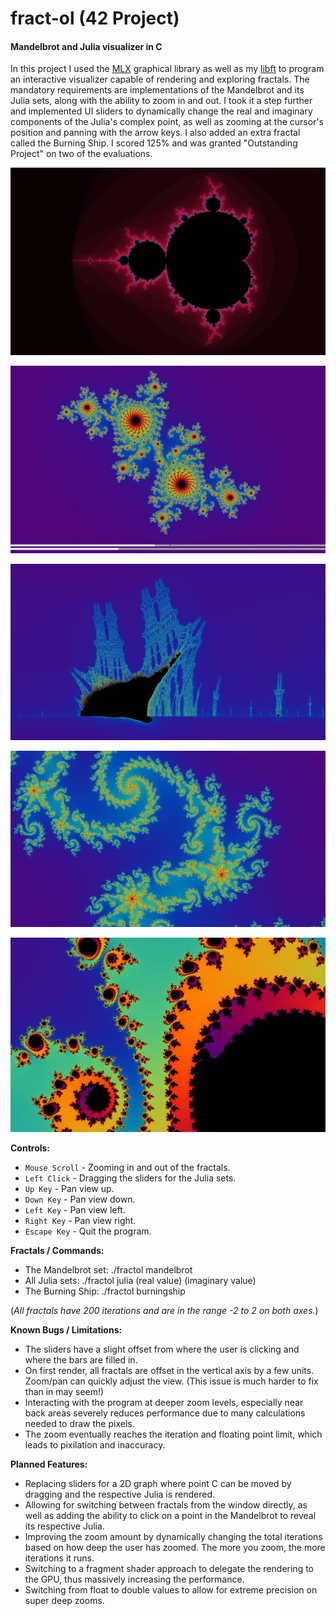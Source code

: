 # fract-ol (42 Project)
#### Mandelbrot and Julia visualizer in C

In this project I used the [MLX](https://github.com/codam-coding-college/MLX42) graphical library as well as my [libft](https://github.com/N03l-MG/libft) to program an interactive visualizer capable of rendering and exploring fractals. The mandatory requirements are implementations of the Mandelbrot and its Julia sets, along with the ability to zoom in and out. I took it a step further and implemented UI sliders to dynamically change the real and imaginary components of the Julia's complex point, as well as zooming at the cursor's position and panning with the arrow keys. I also added an extra fractal called the Burning Ship. I scored 125% and was granted "Outstanding Project" on two of the evaluations.

![Mandelbrot in red colours](images/MandelbrotRed.png)

![Screenshot of the Julia set with the sliders](images/JuliaWindow.png)

![Burning Ship fractal zoomed at the famous zone](images/BurningShip.png)

![Zoom of the Mandelbrot at the Spiral Valley](images/ZoomedMandel.png)

![Zoomed in Julia set](images/ZoomedJulia.png)

**Controls:**

- `Mouse Scroll` - Zooming in and out of the fractals.
- `Left Click` - Dragging the sliders for the Julia sets.
- `Up Key` - Pan view up.
- `Down Key` - Pan view down.
- `Left Key` - Pan view left.
- `Right Key` - Pan view right.
- `Escape Key` - Quit the program.

**Fractals / Commands:**

- The Mandelbrot set: ./fractol mandelbrot
- All Julia sets: ./fractol julia (real value) (imaginary value)
- The Burning Ship: ./fractol burningship

(*All fractals have 200 iterations and are in the range -2 to 2 on both axes.*)

**Known Bugs / Limitations:**

- The sliders have a slight offset from where the user is clicking and where the bars are filled in.
- On first render, all fractals are offset in the vertical axis by a few units. Zoom/pan can quickly adjust the view. (This issue is much harder to fix than in may seem!)
- Interacting with the program at deeper zoom levels, especially near back areas severely reduces performance due to many calculations needed to draw the pixels.
- The zoom eventually reaches the iteration and floating point limit, which leads to pixilation and inaccuracy.

**Planned Features:**

- Replacing sliders for a 2D graph where point C can be moved by dragging and the respective Julia is rendered.
- Allowing for switching between fractals from the window directly, as well as adding the ability to click on a point in the Mandelbrot to reveal its respective Julia.
- Improving the zoom amount by dynamically changing the total iterations based on how deep the user has zoomed. The more you zoom, the more iterations it runs.
- Switching to a fragment shader approach to delegate the rendering to the GPU, thus massively increasing the performance.
- Switching from float to double values to allow for extreme precision on super deep zooms.
